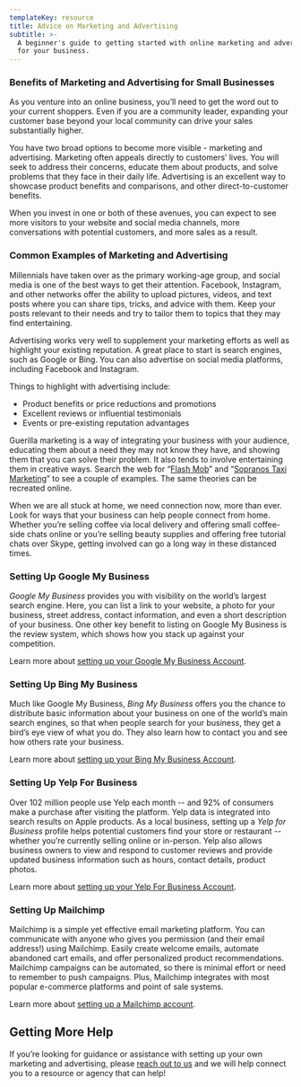 ```yaml
---
templateKey: resource
title: Advice on Marketing and Advertising
subtitle: >-
  A beginner's guide to getting started with online marketing and advertising
  for your business.
---
```

### Benefits of Marketing and Advertising for Small Businesses

As you venture into an online business, you’ll need to get the word out to your current shoppers. Even if you are a community leader, expanding your customer base beyond your local community can drive your sales substantially higher.

You have two broad options to become more visible - marketing and advertising. Marketing often appeals directly to customers’ lives. You will seek to address their concerns, educate them about products, and solve problems that they face in their daily life. Advertising is an excellent way to showcase product benefits 
and comparisons, and other direct-to-customer benefits.

When you invest in one or both of these avenues, you can expect to see more visitors to your website and social media channels, more conversations with potential customers, and more sales as a result. 

### Common Examples of Marketing and Advertising

Millennials have taken over as the primary working-age group, and social media is one of the best ways to get their attention. Facebook, Instagram, and other networks offer the ability to upload pictures, videos, and text posts where you can share tips, tricks, and advice with them. Keep your posts relevant to their needs and try to tailor them to topics that they may find entertaining. 

Advertising works very well to supplement your marketing efforts as well as  highlight your existing reputation. A great place to start is search engines, such as Google or Bing. You can also advertise on social media platforms, including Facebook and Instagram.

Things to highlight with advertising include:

* Product benefits or price reductions and promotions
* Excellent reviews or influential testimonials
* Events or pre-existing reputation advantages 

Guerilla marketing is a way of integrating your business with your audience, educating  them about a need they may not know they have, and showing them that you can solve their problem. It also tends to involve entertaining them in creative ways. Search the web for “[Flash Mob](https://www.delnext.com/blog/en/most-famous-flash-mobs/)” and “[Sopranos Taxi Marketing](http://ta-guerillamarketing.blogspot.com/2011/01/sopranos-dead-mafia-in-cab.html)” to see a couple of examples. The same theories can be recreated online.

When we are all stuck at home, we need connection now, more than ever. Look for  ways that your business can help people connect from home. Whether you’re selling coffee via local delivery and offering small coffee-side chats online or you’re selling beauty supplies and offering free tutorial chats over Skype, getting 
involved can go a long way in these distanced times. 

### Setting Up Google My Business

*Google My Business* provides you with visibility on the world’s largest  search engine. Here, you can list a link to your website, a photo for your business, street address, contact information, and even a short description 
of your business. One other key benefit to listing on Google My Business is the review system, which shows how you stack up against your competition.

Learn more about [setting up your Google My Business Account](https://support.google.com/business/answer/6300717?hl=en).

### Setting Up Bing My Business

Much like Google My Business, *Bing My Business* offers you the chance to  distribute basic information about your business on one of the world’s main search engines, so that when people search for your business, they get a bird’s eye view of what you do. They also learn how to contact you and see how others rate your business. 

Learn more about [setting up your Bing My Business Account](https://synup.com/how-to/claim-add-business-to-bing/).

### Setting Up Yelp For Business

Over 102 million people use Yelp each month -- and 92% of consumers make a  purchase after visiting the platform. Yelp data is integrated into search results on Apple products. As a local business, setting up a *Yelp for Business* profile  helps potential customers find your store or restaurant -- whether you’re currently selling online or in-person. Yelp also allows business owners to view and respond to customer reviews and provide updated business information such as hours, contact details, product photos.

Learn more about [setting up your Yelp For Business Account](https://www.yelp-support.com/article/How-do-I-claim-a-business-page?l=en_US).

### Setting Up Mailchimp

Mailchimp is a simple yet effective email marketing platform. You can communicate  with anyone who gives you permission (and their email address!) using Mailchimp. Easily create welcome emails, automate abandoned cart emails, and offer personalized product recommendations. Mailchimp campaigns can be automated, so there is minimal effort or need to remember to push campaigns. Plus, Mailchimp integrates with most popular e-commerce platforms and point of sale systems. 

Learn more about [setting up a Mailchimp account](https://mailchimp.com/resources/getting-started-with-mailchimp/). 

## Getting More Help

If you’re looking for guidance or assistance with setting up your own marketing  and advertising, please [reach out to us](/merchants) and we will help connect  you to a resource or agency that can help!
